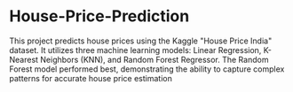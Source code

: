 # House-Price-Prediction
This project predicts house prices using the Kaggle "House Price India" dataset. It utilizes three machine learning models: Linear Regression, K-Nearest Neighbors (KNN), and Random Forest Regressor. The Random Forest model performed best, demonstrating the ability to capture complex patterns for accurate house price estimation
